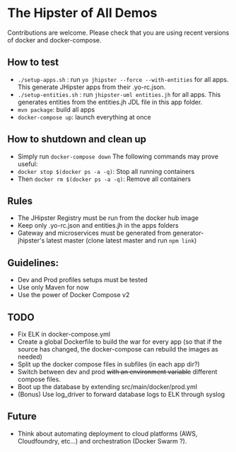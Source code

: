 # The Hipster of All Demos

Contributions are welcome. Please check that you are using recent versions of docker and docker-compose.

## How to test
- `./setup-apps.sh` : run `yo jhipster --force --with-entities` for all apps. This generate JHipster apps from their .yo-rc.json.
- `./setup-entities.sh` : run `jhipster-uml entities.jh` for all apps. This generates entities from the entities.jh JDL file in this app folder.
- `mvn package`: build all apps
- `docker-compose up`: launch everything at once

## How to shutdown and clean up
- Simply run `docker-compose down`
The following commands may prove useful:
- `docker stop $(docker ps -a -q)`: Stop all running containers
- Then `docker rm $(docker ps -a -q)`: Remove all containers

## Rules
- The JHipster Registry must be run from the docker hub image
- Keep only .yo-rc.json and entities.jh in the apps folders
- Gateway and microservices must be generated from generator-jhipster's latest master (clone latest master and run `npm link`)

## Guidelines:
- Dev and Prod profiles setups must be tested
- Use only Maven for now
- Use the power of Docker Compose v2

## TODO
- Fix ELK in docker-compose.yml
- Create a global Dockerfile to build the war for every app (so that if the source has changed, the docker-compose can rebuild the images as needed)
- Split up the docker compose files in subfiles (in each app dir?)
- Switch between dev and prod ~~with an environment variable~~ different compose files.
- Boot up the database by extending src/main/docker/prod.yml
- (Bonus) Use log_driver to forward database logs to ELK through syslog

## Future
- Think about automating deployment to cloud platforms (AWS, Cloudfoundry, etc...) and orchestration (Docker Swarm ?).
